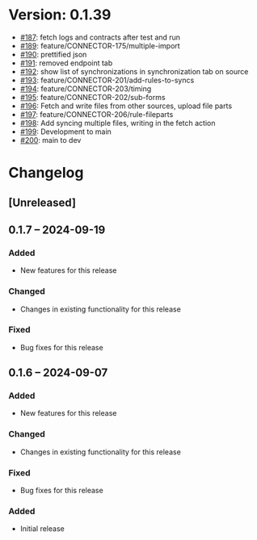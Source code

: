 # Version: 0.1.39

* [#187](https://github.com/ConductionNL/openconnector/pull/187): fetch logs and contracts after test and run
* [#189](https://github.com/ConductionNL/openconnector/pull/189): feature/CONNECTOR-175/multiple-import
* [#190](https://github.com/ConductionNL/openconnector/pull/190): prettified json
* [#191](https://github.com/ConductionNL/openconnector/pull/191): removed endpoint tab
* [#192](https://github.com/ConductionNL/openconnector/pull/192): show list of synchronizations in synchronization tab on source
* [#193](https://github.com/ConductionNL/openconnector/pull/193): feature/CONNECTOR-201/add-rules-to-syncs
* [#194](https://github.com/ConductionNL/openconnector/pull/194): feature/CONNECTOR-203/timing
* [#195](https://github.com/ConductionNL/openconnector/pull/195): feature/CONNECTOR-202/sub-forms
* [#196](https://github.com/ConductionNL/openconnector/pull/196): Fetch and write files from other sources, upload file parts
* [#197](https://github.com/ConductionNL/openconnector/pull/197): feature/CONNECTOR-206/rule-fileparts
* [#198](https://github.com/ConductionNL/openconnector/pull/198): Add syncing multiple files, writing in the fetch action
* [#199](https://github.com/ConductionNL/openconnector/pull/199): Development to main
* [#200](https://github.com/ConductionNL/openconnector/pull/200): main to dev


# Changelog

## [Unreleased]
## 0.1.7 – 2024-09-19
### Added
- New features for this release

### Changed
- Changes in existing functionality for this release

### Fixed
- Bug fixes for this release

## 0.1.6 – 2024-09-07
### Added
- New features for this release

### Changed
- Changes in existing functionality for this release

### Fixed
- Bug fixes for this release

### Added
- Initial release

